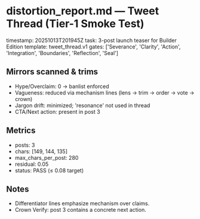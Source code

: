 # distortion_report.md — Tweet Thread (Tier-1 Smoke Test)
timestamp: 20251013T201945Z
task: 3-post launch teaser for Builder Edition
template: tweet_thread.v1
gates: ['Severance', 'Clarity', 'Action', 'Integration', 'Boundaries', 'Reflection', 'Seal']

## Mirrors scanned & trims
- Hype/Overclaim: 0 → banlist enforced
- Vagueness: reduced via mechanism lines (lens → trim → order → vote → crown)
- Jargon drift: minimized; 'resonance' not used in thread
- CTA/Next action: present in post 3

## Metrics
- posts: 3
- chars: [149, 144, 135]
- max_chars_per_post: 280
- residual: 0.05
- status: PASS (≤ 0.08 target)

## Notes
- Differentiator lines emphasize mechanism over claims.
- Crown Verify: post 3 contains a concrete next action.
